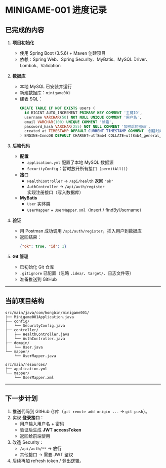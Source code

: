 # MINIGAME-001 进度记录

## 已完成的内容

1. **项目初始化**
   - 使用 Spring Boot (3.5.6) + Maven 创建项目
   - 依赖：Spring Web、Spring Security、MyBatis、MySQL Driver、Lombok、Validation

2. **数据库**
   - 本地 MySQL 已安装并运行
   - 新建数据库：`minigame001`
   - 建表 SQL：
     ```sql
     CREATE TABLE IF NOT EXISTS users (
       id BIGINT AUTO_INCREMENT PRIMARY KEY COMMENT '主键ID',
       username VARCHAR(50) NOT NULL UNIQUE COMMENT '用户名',
       email VARCHAR(100) UNIQUE COMMENT '邮箱',
       password_hash VARCHAR(255) NOT NULL COMMENT '加密后的密码',
       created_at TIMESTAMP DEFAULT CURRENT_TIMESTAMP COMMENT '创建时间'
     ) ENGINE=InnoDB DEFAULT CHARSET=utf8mb4 COLLATE=utf8mb4_general_ci;
     ```

3. **后端代码**
   - **配置**  
     - `application.yml` 配置了本地 MySQL 数据源  
     - `SecurityConfig`：暂时放开所有接口（`permitAll()`）
   - **接口**  
     - `HealthController` → `/api/health` 返回 `"ok"`  
     - `AuthController` → `/api/auth/register` 实现注册接口（写入数据库）
   - **MyBatis**  
     - `User` 实体类  
     - `UserMapper` + `UserMapper.xml`（insert / findByUsername）

4. **验证**
   - 用 Postman 成功调用 `/api/auth/register`，插入用户到数据库
   - 返回结果：
     ```json
     {"ok": true, "id": 1}
     ```

5. **Git 管理**
   - 已初始化 Git 仓库
   - `.gitignore` 已配置（忽略 `.idea/`、`target/`、日志文件等）
   - 准备推送到 GitHub

---

## 当前项目结构

```
src/main/java/com/hongbin/minigame001/
├── Minigame001Application.java
├── config/
│   └── SecurityConfig.java
├── controller/
│   ├── HealthController.java
│   └── AuthController.java
├── domain/
│   └── User.java
└── mapper/
    └── UserMapper.java

src/main/resources/
├── application.yml
└── mapper/
    └── UserMapper.xml
```

---

## 下一步计划

1. 推送代码到 GitHub 仓库（`git remote add origin ...` → `git push`）。
2. 实现 **登录接口**：
   - 用户输入用户名 + 密码
   - 验证后生成 **JWT accessToken**
   - 返回给前端使用
3. 改造 Security：
   - `/api/auth/**` → 放行
   - 其他接口 → 需要 JWT 鉴权
4. 后续再加 refresh token / 登出逻辑。
